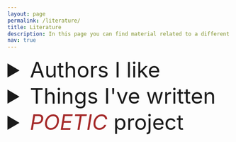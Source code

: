 ```yaml
---
layout: page
permalink: /literature/
title: Literature
description: In this page you can find material related to a different passion of mine, literature, which as Borges said, is <i>a directed form of dreaming</i>.
nav: true
---
```


<details>
	<summary style="font-size: 48px;"> Authors I like  </summary>

In no particular order, here is a list of authors I really really like.
<div style="text-align:center;" markdown="1">
- _Wisława Szymborska_
- _Fyodor Dostoevsky_
- _Leo Tolstoy_
- _Roberto Bolaño_
- _Alejandra Pizarnik_
- _Jorge Luis Borges_
- _Ernesto Sábato_
- _Rafael Chaparro_
- _Andrés Caicedo_
- _Sully Prudhomme_
- _Charles Baudelaire_
- _Albert Camus_
- _José Emilio Pacheco_
- _Pablo Neruda_
- _Francisco de Quevedo_
- _Enrique Lihn_
- _Constantine P. Cavafy_
- _Franz Kafka_
- _Emmanuel Carrère_
- _Michel Houellebecq_
- _Miguel de Cervantes_
- _Charles Bukowski_
- _Bret Easton Ellis_
- _Mary Shelley_
- _Julio Cortázar_
- _Gabriel García Márquez_
</div>
</details>

<details markdown="1">
<summary style="font-size: 48px;">Things I've written</summary>

Roughly half of my writing is done in Spanish, the other half in English. This page does not include any of my translation work yet, and it is still missing several pieces, which I plan to add slowly over time. If you, whoever you are, enjoy any of them, I'll be happy to know. If you find any typos or grammatical errors, please let me know over e-mail.

### Poetry $$\vee$$ Poesía

1. [Proof of Concept](../assets/pdf/proof-of-concept.pdf) (English, 2024)
2. [Fragments](../literature/fragments) <font style="font-size: 18px;">(English, 2022)</font> 
3. [In Viridis Veritas](../literature/in-viridis) <font style="font-size: 18px;">(English, 2021)</font>
4. [Pequeña Declaración de Amargor](../literature/amargor)  <font style="font-size: 18px;">(Spanish, 2021) </font>
5. [Neither Kinky nor Rhymes](../literature/neither-kinky)  <font style="font-size: 18px;"> (English, 2021, presented at the PUC OpenMic, week theme: <i>kinky rhymes</i>)</font>
6. [The Essence is out to lunch and the Words have taken over the ship](../literature/wordships)  <font style="font-size: 18px;">(English, 2021, presented at the PUC OpenMic, week theme: <i>words</i>)</font>
7. [Diagrama de Fases](../literature/diagrama)  <font style="font-size: 18px;">(Spanish, 2021, presented at the PUC OpenMic, week theme: <i>screens</i>)</font>
8. [Topología Corporal II](../literature/topologia)  <font style="font-size: 18px;">(Spanish, 2018)</font>
9. [Sueño de una noche de Otoño](../literature/suenno-otonno)  <font style="font-size: 18px;">(Spanish, 2017)</font>
10. [Colombia Descafeinada](../literature/colombia)  <font style="font-size: 18px;">(Spanish, 2015)</font>
11. [Tarde o temprano la eroción y las algas vencen a las piedras](../literature/algas)  <font style="font-size: 18px;">(Spanish, 2015)</font>
12. [Encuentro cercano del Tercer Tipo](../literature/encuentros)  <font style="font-size: 18px;">(Spanish, 2015)</font>
13. [Desvelo](../literature/desvelo)  <font style="font-size: 18px;">(Spanish, 2014, won a high-school award.)</font>

### Short Stories $$\vee$$ Cuentos 

1. [Alicia en el motel de las maravillas](../literature/alice-sp)
2. [Alice in the brothel of wonders](../literature/alice-en)
3. [Sweet Caroline (English version)](../literature/scaroline-en)
4. [Sweet Caroline (Spanish version)](../literature/scaroline-sp)
5. [Daniela](../literature/daniela)

</details>

<details markdown="1">
<summary style="font-size: 48px;"> <i style="color: #A52A2A">POETIC</i> project </summary>

In 2023, I started the POETIC (**P**eople's **O**riginal **E**xpressions **T**acked **I**n **C**loth) project at CMU (Office 6207).
The idea of this project is simply to display literature in the cloth-board outside of my office, in a way that hopefully sparks emotions and conversations on the passersby.

It's a project about insisting on the value of *Human Generated Text*, in these times of overabundance of computer generated text. 
A poetic essay describing a bit more of the motivation behind the project is available here: [Human Generated Text](../assets/pdf/human-generated-text.pdf)


<figure style="text-align:center;">
  <img src="../assets/img/poetic.jpg" alt="Picture of me in front of the cloth board of the POETIC project" style="max-width: 70%;">
  <figcaption>
    <b style="font-size: 18px;"> Picture 1: </b>
    <span style="font-size: 16px;"> me in front of the cloth-board of the POETIC project. Picture taken by my friend <a href="https://edwjchen.github.io/photography/">Edward Chen</a>.</span>
  </figcaption>
</figure>


</details>
